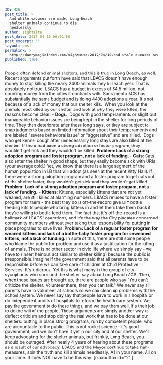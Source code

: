 ```yaml
---
ID: 426
post_title: >
  And while excuses are made, Long Beach
  shelter animals continue to die
  needlessly
author: sightsite
post_date: 2017-04-10 06:01:56
post_excerpt: ""
layout: post
permalink: >
  http://dannymejiaindev.com/sightsite/2017/04/10/and-while-excuses-are-made-long-beach-shelter-animals-continue-to-die-needlessly/
published: true
---
```

People often defend animal shelters, and this is true in Long Beach, as well. Recent arguments put forth have said that LBACS doesn't have enough money to stop killing the nearly 2400 animals they kill each year. That is absolutely not true. LBACS has a budget in excess of $4.5 million, not counting money from the cities it contracts with. Sacramento ACS has substantially the same budget and is doing 4400 adoptions a year. It's not because of a lack of money that our shelter kills.  When you look at the animals most killed by our shelter and look at why they were killed, the reasons become clear: - **Dogs**.  Dogs with good temperaments or slight but manageable behavior issues are being kept in the shelter for long periods of time. They then deteriorate after these long stays, or they are subject to snap judgments based on limited information about their temperaments and are labeled "severe behavioral issue" or "aggressive" and are killed.  Dogs who get kennel cough after unnecessarily long stays are also killed at the shelter.  If there had been a strong adoption or foster program, they wouldn't get sick and they wouldn't be killed. **Problem: Lack of a strong adoption program and foster program, not a lack of funding.** - **Cats**: Cats also enter the shelter in good shape, but they easily become sick with URIs (your average cold.) Yet, we know that there is a large segment of the human population in LB that will adopt (as seen at the recent Kitty Hall). If there were a strong adoption program and a foster program to get cats out of the shelter faster, they wouldn't get sick and they wouldn't get killed. **Problem: Lack of a strong adoption program and foster program, not a lack of funding.** - **Kittens**: Kittens, especially kittens that are not yet weaned, are still killed at alarming numbers. LBACS refuses to have a foster program for them - the best they do is off-the-record give DIY bottle feeding kits to people who bring kittens in and let them take them back if they're willing to bottle feed them. The fact that it's off-the-record is a hallmark of LBACS' operations, and it's the way the City placates concerned community members without ever taking true responsibility for putting in place programs to save lives. **Problem: Lack of a regular foster program for weaned kittens and lack of a bottle-baby foster program for unweaned kittens, not a lack of funding.** In spite of this, there are still some people who blame the public for problem and use it as a justification for the killing of animals. There is no other sector in civic life where we simply say - we have to (insert heinous act similar to shelter killing) because the public is irresponsible. Imagine if the government said that all parents have to be responsible before we can take care of children at Child Protective Services. It's ludicrous. Yet this is what many in the group of city sycophants who surround the shelter  say about Long Beach ACS. Then, when these issues are brought up, there are people who say "You can't criticize the shelter. Volunteer there, then you can talk." We never say all parents have to volunteer at schools so we can clean up problems with the school system. We never say say that people have to work in a hospital or do independent audits of hospitals to reform the health care system. We pay the government to do these things, and we pay them well. It's their job to do the will of the people. Those arguments are simply another way to deflect criticism and stop doing the real work that has to be done at our shelters: putting in place strong programs, run by competent people, who are accountable to the public. This is not rocket science - it's good government, and we don't have it yet in our city and at our shelter. We'll keep advocating for the shelter animals, but frankly, Long Beach, you should be outraged. After nearly 4 years of hearing about these programs as a result of our advocacy, LBACS and the Mayor continue to take half-measures, spin the truth and kill animals needlessly. All in your name. All on your dime. It does NOT have to be this way. [maxbutton id="2" ]